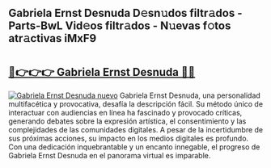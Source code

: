 ## Gabriela Ernst Desnuda D𝚎sn𝚞dos filtr𝚊dos - Parts-BwL Vid𝚎os filtr𝚊dos - N𝚞evas f𝚘tos atr𝚊ctivas iMxF9

# <h2><a href="http://mb8b32.tromn.icu/?c=Gabriela+Ernst+Desnuda">🔗👉👉👉 Gabriela Ernst Desnuda 🔗🔗</a></h2>

[![Gabriela Ernst Desnuda nuevo](https://i.imgur.com/pEAQMta.gif)](http://mb8b32.tromn.icu/?c=Gabriela+Ernst+Desnuda)
Gabriela Ernst Desnuda, una personalidad multifacética y provocativa, desafía la descripción fácil. Su método único de interactuar con audiencias en línea ha fascinado y provocado críticas, generando debates sobre la expresión artística, el consentimiento y las complejidades de las comunidades digitales. A pesar de la incertidumbre de sus próximas acciones, su impacto en los medios digitales es profundo. Con una dedicación inquebrantable y un encanto innegable, el progreso de Gabriela Ernst Desnuda en el panorama virtual es imparable.
